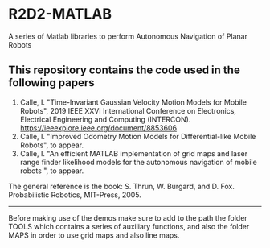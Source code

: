 # R2D2-MATLAB
A series of Matlab libraries to perform Autonomous Navigation of Planar Robots

## This repository contains the code used in the following papers

1. Calle, I. "Time-Invariant Gaussian Velocity Motion Models for Mobile Robots", 
   2019 IEEE XXVI International Conference on Electronics, Electrical Engineering and Computing (INTERCON).
   https://ieeexplore.ieee.org/document/8853606
2. Calle, I. "Improved Odometry Motion Models for Differential-like Mobile Robots", to appear.
3. Calle, I. "An efficient MATLAB implementation of grid maps and laser range finder likelihood models for the autonomous navigation of mobile robots ", to appear.

The general reference is the book:
  S. Thrun, W. Burgard, and D. Fox. Probabilistic Robotics, MIT-Press, 2005.

---
Before making use of the demos make sure to add to the path the folder TOOLS 
which contains a series of auxiliary functions,
and also the folder MAPS in order to use grid maps and also line maps.

